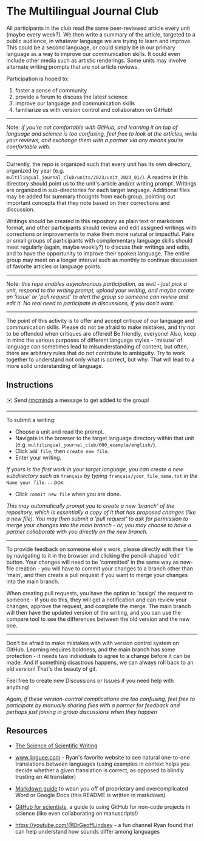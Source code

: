 # The Multilingual Journal Club

All participants in the club read the same peer-reviewed article every unit (maybe every week?). We then write a summary of the article, targeted to a public audience, in whatever language we are trying to learn and improve. This could be a second language, or could simply be in our primary language as a way to improve our communication skills. It could even include other media such as artistic renderings. Some units may involve alternate writing prompts that are not article reviews.

Participation is hoped to:
1. foster a sense of community
2. provide a forum to discuss the latest science
3. improve our language and communication skills
4. familiarize us with version control and collaboration on GitHub!

---

Note: *if you're not comfortable with GitHub, and learning it on top of language and science is too confusing, feel free to look at the articles, write your reviews, and exchange them with a partner via any means you're comfortable with.*

---

Currently, the repo is organized such that every unit has its own directory, organized by year (e.g. `multilingual_journal_club/units/2023/unit_2023_01/`). A readme in this directory should point us to the unit's article and/or writing prompt. Writings are organized in sub-directories for each target language. Additional files may be added for summary thoughts from each group, pointing out important concepts that they note based on their corrections and discussion.

Writings should be created in this repository as plain text or markdown format, and other participants should review and edit assigned writings with corrections or improvements to make them more natural or impactful. Pairs or small groups of participants with complementary language skills should meet regularly (again, maybe weekly?) to discuss their writings and edits, and to have the opportunity to improve their spoken language. The entire group may meet on a longer interval such as monthly to continue discussion of favorite articles or language points.

---

Note: *this repo enables asynchronous participation, as well - just pick a unit, respond to the writing prompt, upload your writing, and maybe create an 'issue' or 'pull request' to alert the group so someone can review and edit it. No real need to participate in discussions, if you don't want.*

---

The point of this activity is to offer and accept critique of our language and communication skills. Please do not be afraid to make mistakes, and try not to be offended when critiques are offered! Be friendly, everyone! Also, keep in mind the various purposes of different language styles - 'misuse' of language can sometimes lead to misunderstanding of content, but often, there are arbitrary rules that do not contribute to ambiguity. Try to work together to understand not only what is correct, but why. That will lead to a more solid understanding of language.

## Instructions
:envelope: Send [rmcminds](https://github.com/rmcminds) a message to get added to the group!

---

To submit a writing: 
- Choose a unit and read the prompt.
- Navigate in the browser to the target language directory within that unit (e.g. `multilingual_journal_club/000_example/english/`).
- Click `add file`, then `create new file`.
- Enter your writing.

*If yours is the first work in your target language, you can create a new subdirectory such as* `français` *by typing* `français/your_file_name.txt` *in the* `Name your file...` *box.*

- Click `commit new file` when you are done.

*This may automatically prompt you to create a new 'branch' of the repository, which is essentially a copy of it that has proposed changes (like a new file). You may then submit a 'pull request' to ask for permission to merge your changes into the main branch - or, you may choose to have a partner collaborate with you directly on the new branch.*

---

To provide feedback on someone else's work, please directly edit their file by navigating to it in the browser and clicking the pencil-shaped 'edit' button. Your changes will need to be 'committed' in the same way as new-file creation - you will have to commit your changes to a branch other than 'main', and then create a pull request if you want to merge your changes into the main branch.

When creating pull requests, you have the option to 'assign' the request to someone - if you do this, they will get a notification and can review your changes, approve the request, and complete the merge. The main branch will then have the updated version of the writing, and you can use the compare tool to see the differences between the old version and the new one.

---

Don't be afraid to make mistakes with with version control system on GitHub. Learning requires boldness, and the main branch has some protection - it needs two individuals to agree to a change before it can be made. And if something disastrous happens, we can always roll back to an old version! That's the beauty of git.

Feel free to create new Discussions or Issues if you need help with anything!

*Again, if these version-control complications are too confusing, feel free to participate by manually sharing files with a partner for feedback and perhaps just joining in group discussions when they happen*

## Resources
- [The Science of Scientific Writing](https://www.americanscientist.org/blog/the-long-view/the-science-of-scientific-writing)

- www.linguee.com - Ryan's favorite website to see natural one-to-one translations between languages (using examples in context helps you decide whether a given translation is correct, as opposed to blindly trusting an AI translator)

- [Markdown guide](https://www.markdownguide.org/basic-syntax/) to wean you off of proprietary and overcomplicated Word or Google Docs (this README is written in markdown)

- [GitHub for scientists](https://osf.io/preprints/metaarxiv/x3p2q/), a guide to using GitHub for non-code projects in science (like even collaborating on manuscripts!)

- https://youtube.com/@DrGeoffLindsey - a fun channel Ryan found that can help understand how sounds differ among languages
